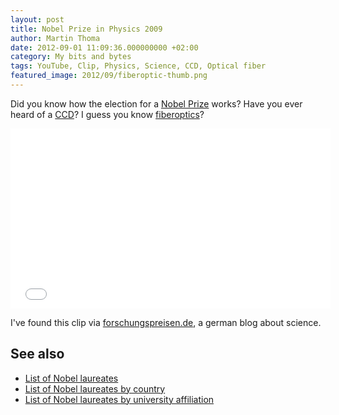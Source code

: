 ```yaml
---
layout: post
title: Nobel Prize in Physics 2009
author: Martin Thoma
date: 2012-09-01 11:09:36.000000000 +02:00
category: My bits and bytes
tags: YouTube, Clip, Physics, Science, CCD, Optical fiber
featured_image: 2012/09/fiberoptic-thumb.png
---
```

Did you know how the election for a <a href="http://en.wikipedia.org/wiki/Nobel_Prize">Nobel Prize</a> works? Have you ever heard of a <a href="http://en.wikipedia.org/wiki/Charge-coupled_device">CCD</a>? I guess you know <a href="http://en.wikipedia.org/wiki/Optical_fiber">fiberoptics</a>?

<iframe width="512" height="288" src="//www.youtube.com/embed/8Nt1or4tHD4" frameborder="0" allowfullscreen></iframe>

I've found this clip via <a href="http://forschungspreisen.de/post/30594203694/nobelpreis-2009-ccd-und-glasfaseroptik-wie">forschungspreisen.de</a>, a german blog about science.

<h2>See also</h2>
<ul>
  <li><a href="http://en.wikipedia.org/wiki/List_of_Nobel_laureates">List of Nobel laureates</a></li>
  <li><a href="http://en.wikipedia.org/wiki/List_of_Nobel_laureates_by_country">List of Nobel laureates by country</a></li>
  <li><a href="http://en.wikipedia.org/wiki/List_of_Nobel_laureates_by_university_affiliation">List of Nobel laureates by university affiliation</a></li>
</ul>
